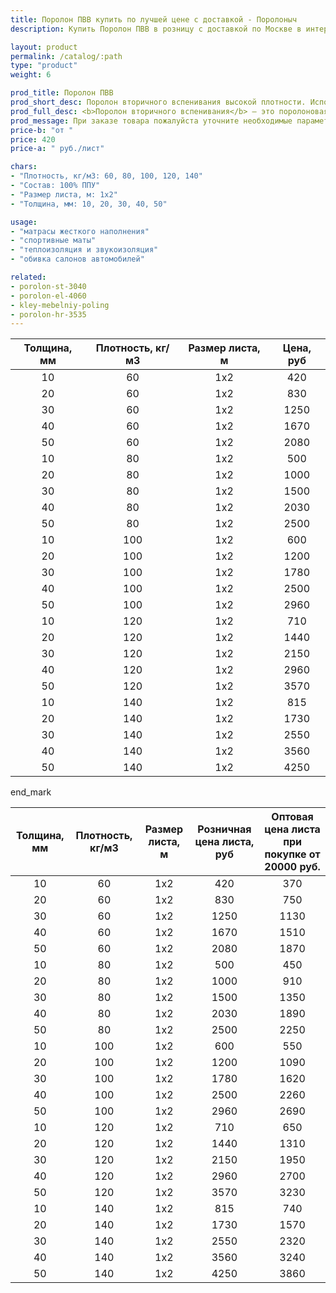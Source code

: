 ```yaml
---
title: Поролон ПВВ купить по лучшей цене с доставкой - Поролоныч
description: Купить Поролон ПВВ в розницу с доставкой по Москве в интернет-магазине Поролоныча.

layout: product
permalink: /catalog/:path
type: "product"
weight: 6

prod_title: Поролон ПВВ
prod_short_desc: Поролон вторичного вспенивания высокой плотности. Используется в мебельной и автомобильной промышленности.
prod_full_desc: <b>Поролон вторичного вспенивания</b> — это поролоновая крошка, вспененная с полиуретановым клеем и спрессованная под определенным давлением. Данный материал обладает высокими показателями плотности, жесткости, долговечности и прочности. Имеет хорошие звукопоглощающие и изолирующие свойства. Отличается высокой демпфирующей способностью. Благодаря таким качественным показателям долго сохраняет свои свойства и обеспечивает долгую службу изделий при их ежедневном использовании.
prod_message: При заказе товара пожалуйста уточните необходимые параметры (толщина, плотность и количество листов).
price-b: "от "
price: 420
price-a: " руб./лист"

chars:
- "Плотность, кг/м3: 60, 80, 100, 120, 140"
- "Состав: 100% ППУ"
- "Размер листа, м: 1х2"
- "Толщина, мм: 10, 20, 30, 40, 50"

usage:
- "матрасы жесткого наполнения"
- "спортивные маты"
- "теплоизоляция и звукоизоляция"
- "обивка салонов автомобилей"

related:
- porolon-st-3040
- porolon-el-4060
- kley-mebelniy-poling
- porolon-hr-3535
---
```

| Толщина, мм | Плотность, кг/м3 | Размер листа, м | Цена, руб
|:-----------:|:---------------:|:-------------------:|:-------:|
|10|60|1x2|420|
|20|60|1x2|830|
|30|60|1x2|1250|
|40|60|1x2|1670|
|50|60|1x2|2080|
|10|80|1x2|500|
|20|80|1x2|1000|
|30|80|1x2|1500|
|40|80|1x2|2030|
|50|80|1x2|2500|
|10|100|1x2|600|
|20|100|1x2|1200|
|30|100|1x2|1780|
|40|100|1x2|2500|
|50|100|1x2|2960|
|10|120|1x2|710|
|20|120|1x2|1440|
|30|120|1x2|2150|
|40|120|1x2|2960|
|50|120|1x2|3570|
|10|140|1x2|815|
|20|140|1x2|1730|
|30|140|1x2|2550|
|40|140|1x2|3560|
|50|140|1x2|4250|

end_mark

| Толщина, мм | Плотность, кг/м3 | Размер листа, м | Розничная цена листа, руб | Оптовая цена листа при покупке от 20000 руб. |
|:-----------:|:---------------:|:-------------------:|:---------------------------:|:-----------------------------------------:|
|10|60|1x2|420|370
|20|60|1x2|830|750
|30|60|1x2|1250|1130
|40|60|1x2|1670|1510
|50|60|1x2|2080|1870
|10|80|1x2|500|450
|20|80|1x2|1000|910
|30|80|1x2|1500|1350
|40|80|1x2|2030|1890
|50|80|1x2|2500|2250
|10|100|1x2|600|550
|20|100|1x2|1200|1090
|30|100|1x2|1780|1620
|40|100|1x2|2500|2260
|50|100|1x2|2960|2690
|10|120|1x2|710|650
|20|120|1x2|1440|1310
|30|120|1x2|2150|1950
|40|120|1x2|2960|2700
|50|120|1x2|3570|3230
|10|140|1x2|815|740
|20|140|1x2|1730|1570
|30|140|1x2|2550|2320
|40|140|1x2|3560|3240
|50|140|1x2|4250|3860
